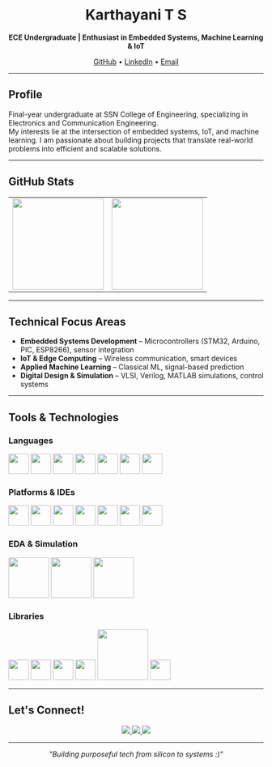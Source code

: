 <h1 align="center">Karthayani T S</h1>
<p align="center"><strong>ECE Undergraduate | Enthusiast in Embedded Systems, Machine Learning & IoT</strong></p>

<p align="center">
  <a href="https://github.com/Karth30">GitHub</a> •
  <a href="https://linkedin.com/in/karthayani-t-s-4793b0262">LinkedIn</a> •
  <a href="mailto:karthayanisampath@gmail.com">Email</a>
</p>

---

## Profile

Final-year undergraduate at SSN College of Engineering, specializing in Electronics and Communication Engineering.  
My interests lie at the intersection of embedded systems, IoT, and machine learning. 
I am passionate about building projects that translate real-world problems into efficient and scalable solutions.

---

## GitHub Stats

<table>
  <tr>
    <td>
      <img src="https://github-readme-stats.vercel.app/api?username=Karth30&show_icons=true&theme=default" height="180"/>
    </td>
    <td>
      <img src="https://github-readme-streak-stats.herokuapp.com?user=Karth30&theme=default" height="180"/>
    </td>
  </tr>
</table>

---

## Technical Focus Areas

- **Embedded Systems Development** – Microcontrollers (STM32, Arduino, PIC, ESP8266), sensor integration  
- **IoT & Edge Computing** – Wireless communication, smart devices  
- **Applied Machine Learning** – Classical ML, signal-based prediction  
- **Digital Design & Simulation** – VLSI, Verilog, MATLAB simulations, control systems

---

## Tools & Technologies

### Languages  
<p align="left">
  <img src="https://cdn.jsdelivr.net/gh/devicons/devicon/icons/c/c-original.svg" width="40" />
  <img src="https://cdn.jsdelivr.net/gh/devicons/devicon/icons/cplusplus/cplusplus-original.svg" width="40" />
  <img src="https://cdn.jsdelivr.net/gh/devicons/devicon/icons/python/python-original.svg" width="40" />
  <img src="https://cdn.jsdelivr.net/gh/devicons/devicon/icons/java/java-original.svg" width="40" />
  <img src="https://upload.wikimedia.org/wikipedia/commons/2/21/Matlab_Logo.png" width="40" />
  <img src="https://cdn.jsdelivr.net/gh/devicons/devicon/icons/html5/html5-original.svg" width="40" />
  <img src="https://cdn.jsdelivr.net/gh/devicons/devicon/icons/css3/css3-original.svg" width="40" />
</p>

### Platforms & IDEs  
<p align="left">
  <img src="https://cdn.jsdelivr.net/gh/devicons/devicon/icons/git/git-original.svg" width="40" />
  <img src="https://cdn.jsdelivr.net/gh/devicons/devicon/icons/linux/linux-original.svg" width="40" />
  <img src="https://cdn.jsdelivr.net/gh/devicons/devicon/icons/arduino/arduino-original.svg" width="40" />
  <img src="https://cdn.jsdelivr.net/gh/devicons/devicon/icons/vscode/vscode-original.svg" width="40" />
  <img src="https://upload.wikimedia.org/wikipedia/commons/7/7e/STM32CubeIDE_Logo.png" width="40" />
  <img src="https://upload.wikimedia.org/wikipedia/commons/e/e6/MPLAB_X_IDE_Logo.png" width="40" />
  <img src="https://cdn.jsdelivr.net/gh/devicons/devicon/icons/jupyter/jupyter-original.svg" width="40" />
</p>

### EDA & Simulation  
<p align="left">
  <img src="https://upload.wikimedia.org/wikipedia/commons/1/1a/Cadence_Design_Systems_Logo.svg" width="80" />
  <img src="https://upload.wikimedia.org/wikipedia/commons/4/44/Xilinx_logo.svg" width="80" />
  <img src="https://upload.wikimedia.org/wikipedia/commons/9/98/ModelSim_logo.png" width="80" />
</p>

### Libraries  
<p align="left">
  <img src="https://cdn.jsdelivr.net/gh/devicons/devicon/icons/numpy/numpy-original.svg" width="40" />
  <img src="https://cdn.jsdelivr.net/gh/devicons/devicon/icons/pandas/pandas-original.svg" width="40" />
  <img src="https://scikit-learn.org/stable/_static/scikit-learn-logo-small.png" width="40" />
  <img src="https://cdn.jsdelivr.net/gh/devicons/devicon/icons/matplotlib/matplotlib-original.svg" width="40" />
  <img src="https://seaborn.pydata.org/_static/logo-wide-lightbg.svg" width="100" />
  <img src="https://scipy.org/_static/scipylogo.svg" width="40" />
</p>

---

## Let's Connect!

<p align="center">
  <a href="https://github.com/Karth30">
    <img src="https://img.shields.io/badge/GitHub-Karth30-181717?style=flat&logo=github" />
  </a>
  <a href="https://linkedin.com/in/karthayani-t-s-4793b0262">
    <img src="https://img.shields.io/badge/LinkedIn-Karthayani%20T%20S-blue?style=flat&logo=linkedin" />
  </a>
  <a href="mailto:karthayanisampath@gmail.com">
    <img src="https://img.shields.io/badge/Email-karthayanisampath%40gmail.com-D14836?style=flat&logo=gmail&logoColor=white" />
  </a>
</p>

---

<p align="center"><em>"Building purposeful tech from silicon to systems :)"</em></p>
